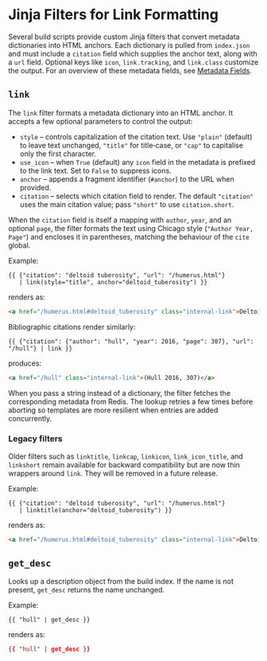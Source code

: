 # Jinja Filters for Link Formatting

Several build scripts provide custom Jinja filters that convert metadata
dictionaries into HTML anchors. Each dictionary is pulled from
`index.json` and must include a `citation` field which supplies the anchor
text, along with a `url` field. Optional keys like `icon`,
`link.tracking`, and `link.class` customize the output.  For an overview of
these metadata fields, see [Metadata Fields](metadata-fields.md).

## `link`

The `link` filter formats a metadata dictionary into an HTML anchor.  It
accepts a few optional parameters to control the output:

- `style` – controls capitalization of the citation text.  Use `"plain"`
  (default) to leave text unchanged, `"title"` for title‑case, or `"cap"` to
  capitalise only the first character.
- `use_icon` – when `True` (default) any `icon` field in the metadata is
  prefixed to the link text.  Set to `False` to suppress icons.
- `anchor` – appends a fragment identifier (`#anchor`) to the URL when provided.
- `citation` – selects which citation field to render.  The default `"citation"`
  uses the main citation value; pass `"short"` to use `citation.short`.

When the `citation` field is itself a mapping with `author`, `year`, and an
optional `page`, the filter formats the text using Chicago style
(`"Author Year, Page"`) and encloses it in parentheses, matching the behaviour
of the `cite` global.

Example:

```jinja
{{ {"citation": "deltoid tuberosity", "url": "/humerus.html"}
   | link(style="title", anchor="deltoid_tuberosity") }}
```

renders as:

```html
<a href="/humerus.html#deltoid_tuberosity" class="internal-link">Deltoid Tuberosity</a>
```

Bibliographic citations render similarly:

```jinja
{{ {"citation": {"author": "hull", "year": 2016, "page": 307}, "url": "/hull"} | link }}
```

produces:

```html
<a href="/hull" class="internal-link">(Hull 2016, 307)</a>
```

When you pass a string instead of a dictionary, the filter fetches the
corresponding metadata from Redis. The lookup retries a few times before
aborting so templates are more resilient when entries are added concurrently.

### Legacy filters

Older filters such as `linktitle`, `linkcap`, `linkicon`, `link_icon_title`,
and `linkshort` remain available for backward compatibility but are now thin
wrappers around `link`.  They will be removed in a future release.

Example:

```jinja
{{ {"citation": "deltoid tuberosity", "url": "/humerus.html"}
   | linktitle(anchor="deltoid_tuberosity") }}
```

renders as:

```html
<a href="/humerus.html#deltoid_tuberosity" class="internal-link">Deltoid Tuberosity</a>
```

## `get_desc`

Looks up a description object from the build index. If the name is not present,
`get_desc` returns the name unchanged.

Example:

```jinja
{{ "hull" | get_desc }}
```

renders as:

```json
{{ "hull" | get_desc }}
```

